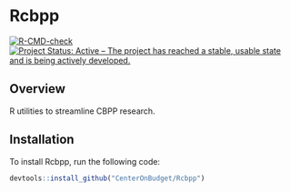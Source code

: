 # Rcbpp

[![R-CMD-check](https://github.com/CenterOnBudget/Rcbpp/workflows/R-CMD-check/badge.svg)](https://github.com/CenterOnBudget/Rcbpp/actions)
[![Project Status: Active – The project has reached a stable, usable state and is being actively developed.](https://www.repostatus.org/badges/latest/active.svg)](https://www.repostatus.org/#active)

## Overview

R utilities to streamline CBPP research.

## Installation

To install Rcbpp, run the following code:

```r
devtools::install_github("CenterOnBudget/Rcbpp")
```
